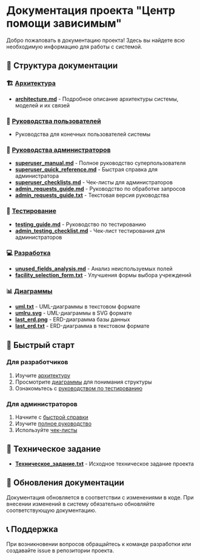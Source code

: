 # Документация проекта "Центр помощи зависимым"

Добро пожаловать в документацию проекта! Здесь вы найдете всю необходимую информацию для работы с системой.

## 📁 Структура документации

### 🏗️ [Архитектура](./architecture/)

- **[architecture.md](./architecture/architecture.md)** - Подробное описание архитектуры системы, моделей и их связей

### 👥 [Руководства пользователей](./user-guides/)

- Руководства для конечных пользователей системы

### 🔧 [Руководства администраторов](./admin-guides/)

- **[superuser_manual.md](./admin-guides/superuser_manual.md)** - Полное руководство суперпользователя
- **[superuser_quick_reference.md](./admin-guides/superuser_quick_reference.md)** - Быстрая справка для администратора
- **[superuser_checklists.md](./admin-guides/superuser_checklists.md)** - Чек-листы для администраторов
- **[admin_requests_guide.md](./admin-guides/admin_requests_guide.md)** - Руководство по обработке запросов
- **[admin_requests_guide.txt](./admin-guides/admin_requests_guide.txt)** - Текстовая версия руководства

### 🧪 [Тестирование](./testing/)

- **[testing_guide.md](./testing/testing_guide.md)** - Руководство по тестированию
- **[admin_testing_checklist.md](./testing/admin_testing_checklist.md)** - Чек-лист тестирования для администраторов

### 💻 [Разработка](./development/)

- **[unused_fields_analysis.md](./development/unused_fields_analysis.md)** - Анализ неиспользуемых полей
- **[facility_selection_form.txt](./development/facility_selection_form.txt)** - Улучшения формы выбора учреждений

### 📊 [Диаграммы](./diagrams/)

- **[uml.txt](./diagrams/uml.txt)** - UML-диаграммы в текстовом формате
- **[umlru.svg](./diagrams/umlru.svg)** - UML-диаграммы в SVG формате
- **[last_erd.png](./diagrams/last_erd.png)** - ERD-диаграмма базы данных
- **[last_erd.txt](./diagrams/last_erd.txt)** - ERD-диаграмма в текстовом формате

## 🚀 Быстрый старт

### Для разработчиков

1. Изучите [архитектуру](./architecture/architecture.md)
2. Просмотрите [диаграммы](./diagrams/) для понимания структуры
3. Ознакомьтесь с [руководством по тестированию](./testing/)

### Для администраторов

1. Начните с [быстрой справки](./admin-guides/superuser_quick_reference.md)
2. Изучите [полное руководство](./admin-guides/superuser_manual.md)
3. Используйте [чек-листы](./admin-guides/superuser_checklists.md)

## 📝 Техническое задание

- **[Техническое_задание.txt](./Техническое_задание.txt)** - Исходное техническое задание проекта

## 🔄 Обновления документации

Документация обновляется в соответствии с изменениями в коде. При внесении изменений в систему обязательно обновляйте соответствующую документацию.

## 📞 Поддержка

При возникновении вопросов обращайтесь к команде разработки или создавайте issue в репозитории проекта.
